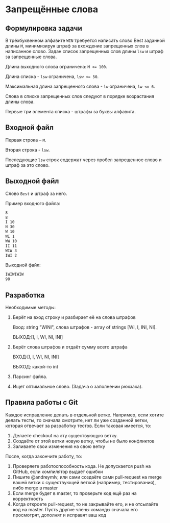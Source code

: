 # Запрещённые слова

## Формулировка задачи

В трёхбуквенном алфавите `WIN` требуется написать слово Best заданной длины `М`, минимизируя штраф за вхождение запрещенных слов в написанное слово.
Задан список запрещенных слов длины `lsw` и штраф за запрещенные слова.

Длина выходного слова ограничена: `М <= 100`.

Длина списка - `lsw` ограничена, `lsw <= 50`.

Максимальная длина запрещенного слова - `lw` ограничена, `lw <= 6`.

Слова в списке запрещенных слов следуют в порядке возрастания длины слова.

Первые три элемента списка - штрафы за буквы алфавита.

## Входной файл

Первая строка – `M`.

Вторая строка - `lsw`.

Последующие `lsw` строк содержат через пробел запрещенное слово и штраф за это слово.

## Выходной файл

Слово `Best` и штраф за него.

Пример входного файла:

```markdown
8
8
I 10
N 30
W 10
WI 1
WW 10
II 11
WIW 3
IWI 2
```

Выходной файл:

```markdown
IWIWIWIW
98
```

## Разработка

Необходимые методы:

1) Берёт на вход строку и разбирает её на слова штрафов

    Вход: string "WINI",
    слова штрафов - array of strings [WI, I, INI, NI].

    ВЫХОД:[I, I, WI, NI, INI]

2) Берёт слова штрафов и отдаёт сумму всего штрафа

    ВХОД:[I, I, WI, NI, INI]

    ВЫХОД: какой-то int

3) Парсинг файла.

4) Ищет оптимальное слово. (Задача о заполнении рюкзака).

## Правила работы с Git

Каждое исправление делать в отдельной ветке.
Например, если хотите делать тесты, то сначала смотрите, нет ли уже созданной ветки, которая отвечает за разработку тестов.
Если таковая имеется, то:

1) Делаете checkout на эту существующую ветку.
2) Создаёте от этой ветки новую ветку, чтобы не было конфликтов
3) Заливаете свои изменения на свою ветку

После, когда закончите работу, то:

1) Проверяете работоспособность кода. Не допускается push на GitHub, если компилятор выдаёт ошибки
2) Пишите @andreymlv, или сами создаёте сами pull-request на merge вашей ветки с существующей веткой (например, тестирования), либо merge в master
3) Если merge будет в master, то проверьте код ещё раз на корректность
4) Когда откроете pull-request, то не закрывайте его, и не отсылайте код на master. Пусть другие члены команды сначала его просмотрят, дополнят и исправят ваш код
